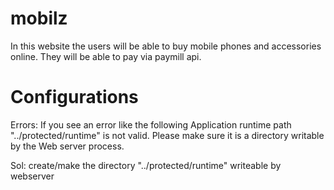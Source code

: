 mobilz
======

In this website the users will be able to buy mobile phones and accessories online. They will be able to pay via paymill api.


Configurations
=====================================================

Errors:
If you see an error like the following
Application runtime path "../protected/runtime" is not valid. Please make sure it is a directory writable by the Web server process.

Sol: create/make the directory "../protected/runtime" writeable by webserver

